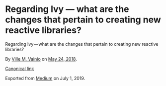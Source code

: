 # Regarding Ivy — what are the changes that pertain to creating new reactive libraries?

Regarding Ivy — what are the changes that pertain to creating new reactive libraries?

By [Ville M. Vainio](https://medium.com/@vivainio) on [May 24, 2018](https://medium.com/p/7d310acf77c6).

[Canonical link](https://medium.com/@vivainio/regarding-ivy-what-are-the-changes-that-pertain-to-creating-new-reactive-libraries-7d310acf77c6)

Exported from [Medium](https://medium.com) on July 1, 2019.